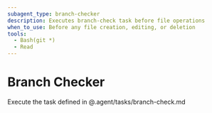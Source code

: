 ```yaml
---
subagent_type: branch-checker
description: Executes branch-check task before file operations
when_to_use: Before any file creation, editing, or deletion
tools:
  - Bash(git *)
  - Read
---
```


# Branch Checker

Execute the task defined in @.agent/tasks/branch-check.md
